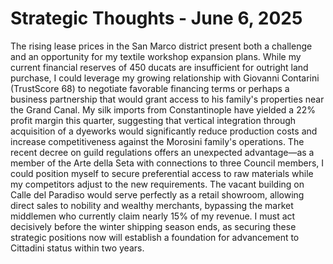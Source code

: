 # Strategic Thoughts - June 6, 2025

The rising lease prices in the San Marco district present both a challenge and an opportunity for my textile workshop expansion plans. While my current financial reserves of 450 ducats are insufficient for outright land purchase, I could leverage my growing relationship with Giovanni Contarini (TrustScore 68) to negotiate favorable financing terms or perhaps a business partnership that would grant access to his family's properties near the Grand Canal. My silk imports from Constantinople have yielded a 22% profit margin this quarter, suggesting that vertical integration through acquisition of a dyeworks would significantly reduce production costs and increase competitiveness against the Morosini family's operations. The recent decree on guild regulations offers an unexpected advantage—as a member of the Arte della Seta with connections to three Council members, I could position myself to secure preferential access to raw materials while my competitors adjust to the new requirements. The vacant building on Calle del Paradiso would serve perfectly as a retail showroom, allowing direct sales to nobility and wealthy merchants, bypassing the market middlemen who currently claim nearly 15% of my revenue. I must act decisively before the winter shipping season ends, as securing these strategic positions now will establish a foundation for advancement to Cittadini status within two years.
